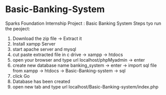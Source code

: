 # Basic-Banking-System
Sparks Foundation Internship Project : Basic Banking System
Steps tyo run the peoject: 
1) Download the zip file -> Extract it
2) Install xampp Server
3) start apache server and mysql
4) cut paste extracted file in c drive -> xampp -> htdocs
5) open your browser and type url localhost/phpMyadmin -> enter
6) create new database name banking_system -> enter -> import sql file from xampp -> htdocs -> Basic-Banking-system -> sql
7) click Go
8) Database has been created
9) open new tab and type url localhost/Basic-Banking-system/index.php
